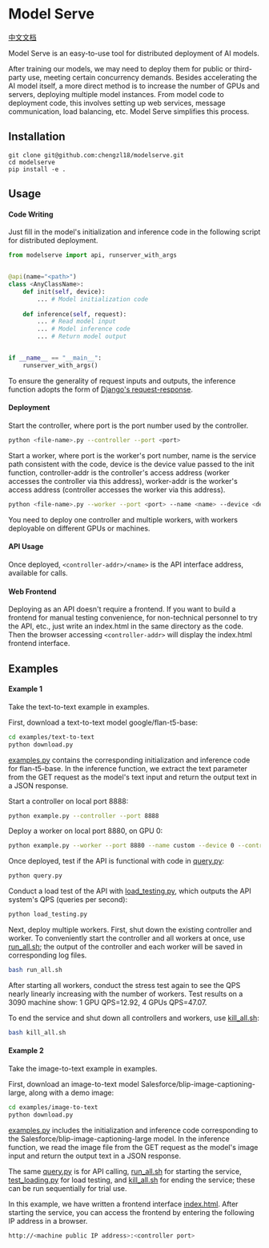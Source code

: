 # Model Serve

[中文文档](README-zh.md)

Model Serve is an easy-to-use tool for distributed deployment of AI models.

After training our models, we may need to deploy them for public or third-party use, meeting certain concurrency demands. Besides accelerating the AI model itself, a more direct method is to increase the number of GPUs and servers, deploying multiple model instances. From model code to deployment code, this involves setting up web services, message communication, load balancing, etc. Model Serve simplifies this process.

## Installation

```
git clone git@github.com:chengzl18/modelserve.git
cd modelserve
pip install -e .
```

## Usage

#### Code Writing

Just fill in the model's initialization and inference code in the following script for distributed deployment.

```python
from modelserve import api, runserver_with_args


@api(name="<path>")
class <AnyClassName>:
	def init(self, device):
		... # Model initialization code
		
	def inference(self, request):
		... # Read model input
		... # Model inference code
		... # Return model output


if __name__ == "__main__":
    runserver_with_args()
```

To ensure the generality of request inputs and outputs, the inference function adopts the form of [Django's request-response](https://docs.djangoproject.com/en/5.0/ref/request-response/).

#### Deployment

Start the controller, where port is the port number used by the controller.

```bash
python <file-name>.py --controller --port <port>
```

Start a worker, where port is the worker's port number, name is the service path consistent with the code, device is the device value passed to the init function, controller-addr is the controller's access address (worker accesses the controller via this address), worker-addr is the worker's access address (controller accesses the worker via this address).

```bash
python <file-name>.py --worker --port <port> --name <name> --device <device> --controller-addr <controller-addr> --worker-addr <worker-addr>
```

You need to deploy one controller and multiple workers, with workers deployable on different GPUs or machines.

#### API Usage

Once deployed, `<controller-addr>/<name>` is the API interface address, available for calls.

#### Web Frontend

Deploying as an API doesn't require a frontend. If you want to build a frontend for manual testing convenience, for non-technical personnel to try the API, etc., just write an index.html in the same directory as the code. Then the browser accessing `<controller-addr>` will display the index.html frontend interface.

## Examples

#### Example 1

Take the text-to-text example in examples.

First, download a text-to-text model google/flan-t5-base:

```bash
cd examples/text-to-text
python download.py
```

[examples.py](examples/text-to-text/example.py) contains the corresponding initialization and inference code for flan-t5-base. In the inference function, we extract the text parameter from the GET request as the model's text input and return the output text in a JSON response.

Start a controller on local port 8888:

```bash
python example.py --controller --port 8888
```

Deploy a worker on local port 8880, on GPU 0:

```bash
python example.py --worker --port 8880 --name custom --device 0 --controller-addr http://localhost:8888 --worker-addr http://localhost:8880
```

Once deployed, test if the API is functional with code in [query.py](examples/text-to-text/query.py):

```bash
python query.py
```

Conduct a load test of the API with [load_testing.py](examples/text-to-text/load_testing.py), which outputs the API system's QPS (queries per second):

```bash
python load_testing.py
```

Next, deploy multiple workers. First, shut down the existing controller and worker. To conveniently start the controller and all workers at once, use [run_all.sh](examples/text-to-text/run_all.sh); the output of the controller and each worker will be saved in corresponding log files.

```bash
bash run_all.sh
```

After starting all workers, conduct the stress test again to see the QPS nearly linearly increasing with the number of workers. Test results on a 3090 machine show: 1 GPU QPS=12.92, 4 GPUs QPS=47.07.

To end the service and shut down all controllers and workers, use [kill_all.sh](examples/text-to-text/kill_all.sh):

```bash
bash kill_all.sh
```

#### Example 2

Take the image-to-text example in examples.

First, download an image-to-text model Salesforce/blip-image-captioning-large, along with a demo image:

```bash
cd examples/image-to-text
python download.py
```

[examples.py](examples/image-to-text/example.py) includes the initialization and inference code corresponding to the Salesforce/blip-image-captioning-large model. In the inference function, we read the image file from the GET request as the model's image input and return the output text in a JSON response.

The same [query.py](examples/image-to-text/query.py) is for API calling, [run_all.sh](examples/image-to-text/run_all.sh) for starting the service, [test_loading.py](examples/image-to-text/query.py) for load testing, and [kill_all.sh](examples/image-to-text/kill_all.sh) for ending the service; these can be run sequentially for trial use.

In this example, we have written a frontend interface [index.html](examples/image-to-text/index.html). After starting the service, you can access the frontend by entering the following IP address in a browser.


```bash
http://<machine public IP address>:<controller port>
```

